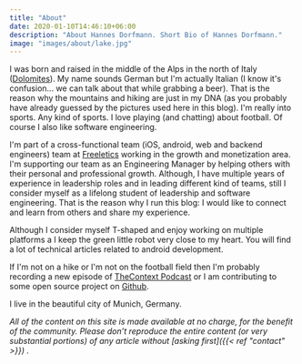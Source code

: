 ```yaml
---
title: "About"
date: 2020-01-10T14:46:10+06:00
description: "About Hannes Dorfmann. Short Bio of Hannes Dorfmann."
image: "images/about/lake.jpg"
---
```


I was born and raised in the middle of the Alps in the north of Italy ([Dolomites](https://en.wikipedia.org/wiki/Dolomites)). My name sounds German but I'm actually Italian (I know it's confusion... we can talk about that while grabbing a beer). That is the reason why the mountains and hiking are just in my DNA (as you probably have already guessed by the pictures used here in this blog). I'm really into sports. Any kind of sports. I love playing (and chatting) about football. Of course I also like software engineering. 

I'm part of a cross-functional team (iOS, android, web and backend engineers) team at [Freeletics](https://www.freeletics.com) working in the growth and monetization area. I'm supporting our team as an Engineering Manager by helping others with their personal and professional growth. Although, I have multiple years of experience in leadership roles and in leading different kind of teams, still I consider myself as a lifelong student of leadership and software engineering. That is the reason why I run this blog: I would like to connect and learn from others and share my experience.

Although I consider myself T-shaped and enjoy working on multiple platforms a I keep the green little robot very close to my heart. You will find a lot of technical articles related to android development.

If I'm not on a hike or I'm not on the football field then I'm probably recording a new episode of [TheContext Podcast](https://thecontext.github.io/) or I am contributing to some open source project on [Github](https://github.com/sockeqwe).

I live in the beautiful city of Munich, Germany.

_All of the content on this site is made available at no charge, for the benefit of the community. Please don’t reproduce the entire content (or very substantial portions) of any article without [asking first]({{< ref "contact" >}}) ._
